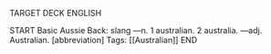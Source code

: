 TARGET DECK
ENGLISH

START
Basic
Aussie
Back: slang —n. 1 australian. 2 australia. —adj. Australian. [abbreviation]
Tags: [[Australian]]
END
